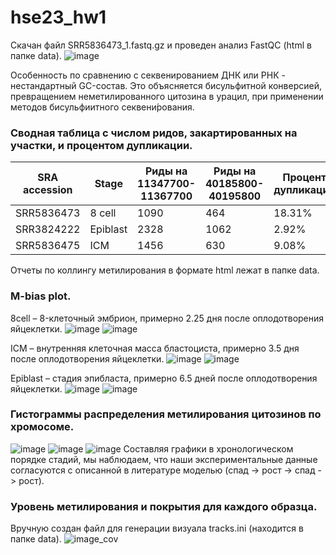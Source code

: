 # hse23_hw1

Скачан файл SRR5836473_1.fastq.gz и проведен анализ FastQC (html в папке data).
![image](https://user-images.githubusercontent.com/114621114/216843313-466df162-4076-44de-b409-908aac964648.png)

Особенность по сравнению с секвенированием ДНК или РНК - нестандартный GC-состав. Это объясняется бисульфитной конверсией, превращением неметилированного цитозина в урацил, при применении методов бисульфиитного секвени́рования.

### Сводная таблица с числом ридов, закартированных на участки, и процентом дупликации.

| SRA accession | Stage    | Риды на 11347700-11367700 | Риды на 40185800-40195800 | Процент дупликации |
| - | - | - | - | - |
| SRR5836473 | 8 cell   | 1090 | 464 | 18.31% |
| SRR3824222 | Epiblast | 2328 | 1062 | 2.92% |
| SRR5836475 | ICM      | 1456 | 630 | 9.08% |

Отчеты по коллингу метилирования в формате html лежат в папке data.

### M-bias plot.
8cell – 8-клеточный эмбрион, примерно 2.25 дня после оплодотворения яйцеклетки.
![image](https://user-images.githubusercontent.com/114621114/217270920-b0099213-a585-4f39-89f6-1ecb910ed9a6.png)
![image](https://user-images.githubusercontent.com/114621114/217272852-d123346d-a32c-453b-b2a7-7a72a3164acc.png)

ICM – внутренняя клеточная масса бластоциста, примерно 3.5 дня после оплодотворения яйцеклетки.
![image](https://user-images.githubusercontent.com/114621114/217273220-e5cd1087-51ac-44d2-bc10-31c3fa3e755a.png)
![image](https://user-images.githubusercontent.com/114621114/217273466-32a09648-c442-4e9e-bfc1-c70fd70960ae.png)

Epiblast – стадия эпибласта, примерно 6.5 дней после оплодотворения яйцеклетки.
![image](https://user-images.githubusercontent.com/114621114/217273871-b7a8d418-02b9-4efb-9e6a-29b8d1baccc5.png)
![image](https://user-images.githubusercontent.com/114621114/217274091-a470a564-b8c6-4ce9-ad41-8392b14bb90d.png)

### Гистограммы распределения метилирования цитозинов по хромосоме.
![image](https://user-images.githubusercontent.com/114621114/217278909-4ddda0c4-e828-49b4-862f-53db424ef141.png)
![image](https://user-images.githubusercontent.com/114621114/217279090-a4732e7b-c23a-4a0e-b3a9-eae26720245e.png)
![image](https://user-images.githubusercontent.com/114621114/217279287-b245bc9c-77b8-437a-ad0b-b8d546bed69f.png)
Составляя графики в хронологическом порядке стадий, мы наблюдаем, что наши экспериментальные данные согласуются с описанной в литературе моделью (спад -> рост -> спад -> рост).

### Уровень метилирования и покрытия для каждого образца.
Вручную создан файл для генерации визуала tracks.ini (находится в папке data).
![image_cov](https://user-images.githubusercontent.com/114621114/217224529-ce53a99e-b5b6-41d2-80d4-55d96b625278.png)
